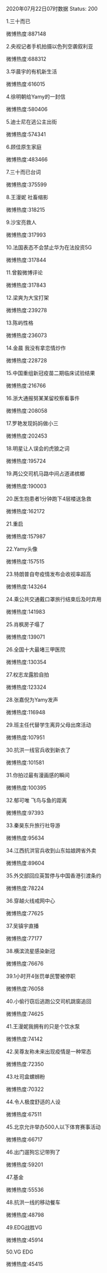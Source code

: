 2020年07月22日07时数据
Status: 200

1.三十而已

微博热度:887148

2.央视记者手机拍摄以色列空袭叙利亚

微博热度:688312

3.华晨宇的有机新生活

微博热度:616015

4.徐明朝给Yamy的一封信

微博热度:580406

5.迪士尼在逃公主出街

微博热度:574341

6.顾佳原生家庭

微博热度:483466

7.三十而已台词

微博热度:375599

8.王漫妮 社畜缩影

微博热度:318215

9.沙宝亮救人

微博热度:317993

10.法国表态不会禁止华为在法投资5G

微博热度:317844

11.曾毅微博评论

微博热度:317843

12.梁爽为大宝打架

微博热度:239278

13.陈屿性格

微博热度:236073

14.金晨 我没有拿恋情炒作

微博热度:228728

15.中国重组新冠疫苗二期临床试验结果

微博热度:216766

16.浙大通报努某某留校察看事件

微博热度:208058

17.罗艳发现妈妈做小三

微博热度:202453

18.明星让人误会的虎狼之词

微博热度:195724

19.两公交司机马路中间占道递槟榔

微博热度:190003

20.医生抱患者1分钟跑下4层楼送急救

微博热度:162172

21.重启

微博热度:157987

22.Yamy头像

微博热度:157515

23.特朗普自夸疫情发布会收视率超高

微博热度:143264

24.乘公共交通戴口罩旅行结束后及时弃用

微博热度:141983

25.肖枫房子塌了

微博热度:139071

26.全国十大最堵三甲医院

微博热度:130354

27.权志龙露脸自拍

微博热度:123324

28.张嘉倪为Yamy发声

微博热度:116948

29.班主任代替学生离异父母出席活动

微博热度:107951

30.抗洪一线官兵收到新衣了

微博热度:101581

31.你拍过最有漫画感的瞬间

微博热度:100395

32.郁可唯 飞鸟与鱼的距离

微博热度:97393

33.秦昊东升旅行社导游

微博热度:95634

34.江西抗洪官兵收到山东姑娘跨省外卖

微博热度:89604

35.外交部回应英暂停与中国香港引渡条约

微博热度:78224

36.穿越火线戒网中心

微博热度:77625

37.吴镇宇直播

微博热度:77177

38.横滨流星感染新冠

微博热度:76676

39.1小时开4张罚单民警被停职

微博热度:76058

40.小偷行窃后逃跑公交司机跳窗追回

微博热度:74625

41.王漫妮我拥有的只是个饮水泵

微博热度:74142

42.吴尊友称未来出现疫情是一种常态

微博热度:72350

43.吐司盒螺蛳粉

微博热度:70322

44.令人极度舒适的人设

微博热度:67511

45.北京允许举办500人以下体育赛事活动

微博热度:66717

46.出门遛狗忘记带狗了

微博热度:59201

47.基金

微博热度:55536

48.抗洪一线的移动餐车

微博热度:48798

49.EDG战胜VG

微博热度:45914

50.VG EDG

微博热度:45415

